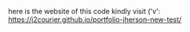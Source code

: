  here is the website of this code kindly visit ('v': https://j2courier.github.io/portfolio-jherson-new-test/ 
 
